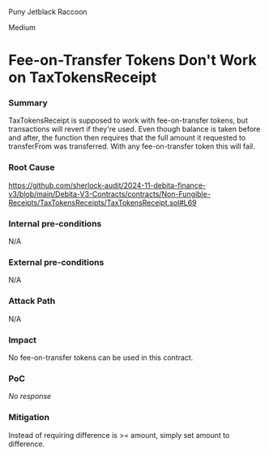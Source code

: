 Puny Jetblack Raccoon

Medium

# Fee-on-Transfer Tokens Don't Work on TaxTokensReceipt

### Summary

TaxTokensReceipt is supposed to work with fee-on-transfer tokens, but transactions will revert if they're used. Even though balance is taken before and after, the function then requires that the full amount it requested to transferFrom was transferred. With any fee-on-transfer token this will fail.

### Root Cause

https://github.com/sherlock-audit/2024-11-debita-finance-v3/blob/main/Debita-V3-Contracts/contracts/Non-Fungible-Receipts/TaxTokensReceipts/TaxTokensReceipt.sol#L69

### Internal pre-conditions

N/A

### External pre-conditions

N/A

### Attack Path

N/A

### Impact

No fee-on-transfer tokens can be used in this contract.

### PoC

_No response_

### Mitigation

Instead of requiring difference is >= amount, simply set amount to difference.